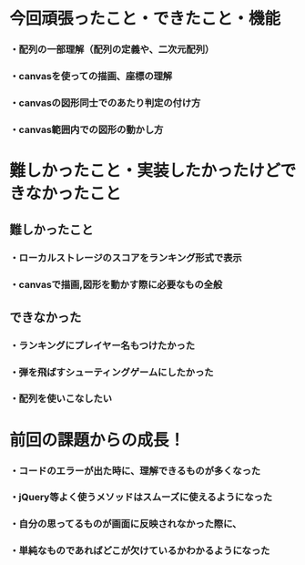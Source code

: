 # 今回頑張ったこと・できたこと・機能
### ・配列の一部理解（配列の定義や、二次元配列）
### ・canvasを使っての描画、座標の理解
### ・canvasの図形同士でのあたり判定の付け方
### ・canvas範囲内での図形の動かし方

# 難しかったこと・実装したかったけどできなかったこと
## 難しかったこと
### ・ローカルストレージのスコアをランキング形式で表示
### ・canvasで描画,図形を動かす際に必要なもの全般
## できなかった
### ・ランキングにプレイヤー名もつけたかった
### ・弾を飛ばすシューティングゲームにしたかった
### ・配列を使いこなしたい
# 前回の課題からの成長！
### ・コードのエラーが出た時に、理解できるものが多くなった
### ・jQuery等よく使うメソッドはスムーズに使えるようになった
### ・自分の思ってるものが画面に反映されなかった際に、
### ・単純なものであればどこが欠けているかわかるようになった
